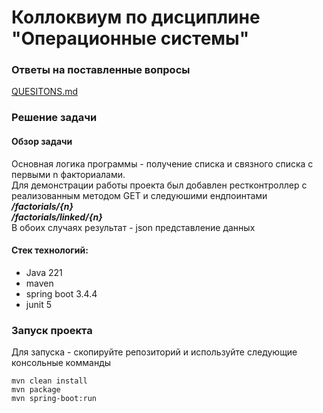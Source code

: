 # Коллоквиум по дисциплине "Операционные системы"
### Ответы на поставленные вопросы
 [QUESITONS.md](QUESTIONS.md)
### Решение задачи
#### Обзор задачи
Основная логика программы - получение списка и связного списка с первыми n факториалами.  
Для демонстрации работы проекта был добавлен рестконтроллер с реализованным методом GET и следуюшими ендпоинтами  
***/factorials/{n}***  
***/factorials/linked/{n}***  
В обоих случаях результат - json представление данных

#### Стек технологий:
- Java 221
- maven
- spring boot 3.4.4
- junit 5

### Запуск проекта
Для запуска - скопируйте репозиторий и используйте следующие консольные комманды
```
mvn clean install
mvn package
mvn spring-boot:run
```
